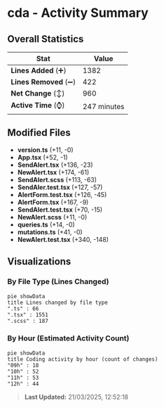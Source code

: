 # cda - Activity Summary 

## Overall Statistics

| Stat                   | Value                                                             |
| ---------------------- | ----------------------------------------------------------------- |
| **Lines Added** (➕)   | 1382                                          |
| **Lines Removed** (➖) | 422                                        |
| **Net Change** (↕)    | 960                |
| **Active Time** (⌚)   | 247 minutes |


## Modified Files
- **version.ts** (+11, -0)
- **App.tsx** (+52, -1)
- **SendAlert.tsx** (+136, -23)
- **NewAlert.tsx** (+174, -61)
- **SendAlert.scss** (+113, -63)
- **SendAler.test.tsx** (+127, -57)
- **AlertForm.test.tsx** (+126, -45)
- **AlertForm.tsx** (+167, -9)
- **SendAlert.test.tsx** (+70, -15)
- **NewAlert.scss** (+11, -0)
- **queries.ts** (+14, -0)
- **mutations.ts** (+41, -0)
- **NewAlert.test.tsx** (+340, -148)

## Visualizations

### By File Type (Lines Changed)

```mermaid
pie showData
title Lines changed by file type
".ts" : 66
".tsx" : 1551
".scss" : 187
```

### By Hour (Estimated Activity Count)

```mermaid
pie showData
title Coding activity by hour (count of changes)
"09h" : 18
"10h" : 52
"11h" : 53
"12h" : 44
```


> **Last Updated:** 21/03/2025, 12:52:18